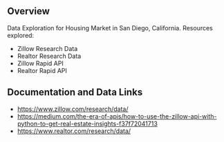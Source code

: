 ## Overview
Data Exploration for Housing Market in San Diego, California. Resources explored: 
- Zillow Research Data
- Realtor Research Data
- Zillow Rapid API
- Realtor Rapid API

## Documentation and Data Links
- https://www.zillow.com/research/data/
- https://medium.com/the-era-of-apis/how-to-use-the-zillow-api-with-python-to-get-real-estate-insights-f37f72041713
- https://www.realtor.com/research/data/
